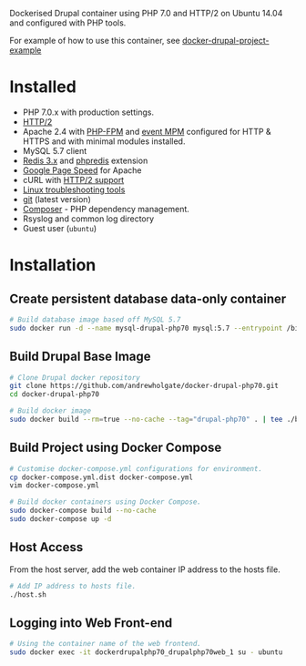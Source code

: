 Dockerised Drupal container using PHP 7.0 and HTTP/2 on Ubuntu 14.04 and configured with PHP tools.

For example of how to use this container, see [docker-drupal-project-example](https://github.com/andrewholgate/docker-drupal-project-example)

# Installed

- PHP 7.0.x with production settings.
- [HTTP/2](https://en.wikipedia.org/wiki/HTTP/2)
- Apache 2.4 with [PHP-FPM](https://wiki.apache.org/httpd/PHP-FPM) and [event MPM](https://httpd.apache.org/docs/2.4/mod/event.html) configured for HTTP & HTTPS and with minimal modules installed.
- MySQL 5.7 client
- [Redis 3.x](http://redis.io/) and [phpredis](https://github.com/phpredis/phpredis) extension
- [Google Page Speed](https://developers.google.com/speed/pagespeed/module/) for Apache
- cURL with [HTTP/2 support](https://nghttp2.org/)
- [Linux troubleshooting tools](http://www.linuxjournal.com/magazine/hack-and-linux-troubleshooting-part-i-high-load)
- [git](http://git-scm.com/) (latest version)
- [Composer](https://getcomposer.org/) - PHP dependency management.
- Rsyslog and common log directory
- Guest user (`ubuntu`)

# Installation

## Create persistent database data-only container

```bash
# Build database image based off MySQL 5.7
sudo docker run -d --name mysql-drupal-php70 mysql:5.7 --entrypoint /bin/echo MySQL data-only container for Drupal PHP 7.0 MySQL
```

## Build Drupal Base Image

```bash
# Clone Drupal docker repository
git clone https://github.com/andrewholgate/docker-drupal-php70.git
cd docker-drupal-php70

# Build docker image
sudo docker build --rm=true --no-cache --tag="drupal-php70" . | tee ./build.log
```

## Build Project using Docker Compose

```bash
# Customise docker-compose.yml configurations for environment.
cp docker-compose.yml.dist docker-compose.yml
vim docker-compose.yml

# Build docker containers using Docker Compose.
sudo docker-compose build --no-cache
sudo docker-compose up -d
```

## Host Access

From the host server, add the web container IP address to the hosts file.

```bash
# Add IP address to hosts file.
./host.sh
```

## Logging into Web Front-end

```bash
# Using the container name of the web frontend.
sudo docker exec -it dockerdrupalphp70_drupalphp70web_1 su - ubuntu
```

